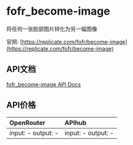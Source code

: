 # fofr_become-image

将任何一张脸部图片转化为另一幅图像

官网: [https://replicate.com/fofr/become-image](https://replicate.com/fofr/become-image)

## API文档

[fofr_become-image API Docs](../apis/zh/fofr_become-image.md)

## API价格

| OpenRouter | APIhub |
|:---|:---|
| input: - output: - | input: - output: - |
